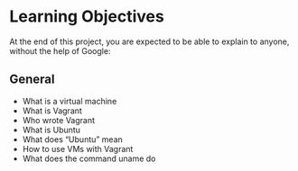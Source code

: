 # Learning Objectives

At the end of this project, you are expected to be able to explain to anyone, without the help of Google:

## General

* What is a virtual machine
* What is Vagrant
* Who wrote Vagrant
* What is Ubuntu
* What does “Ubuntu” mean
* How to use VMs with Vagrant
* What does the command uname do
